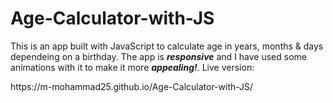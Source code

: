# Age-Calculator-with-JS
<p>This is an app built with JavaScript to calculate age in years, months & days dependeing on a birthday.
The app is <strong><em>responsive</em></strong> and I have used some animations with it to make it more <strong><em>appealing!</em></strong>. 
Live version:</p>
https://m-mohammad25.github.io/Age-Calculator-with-JS/
